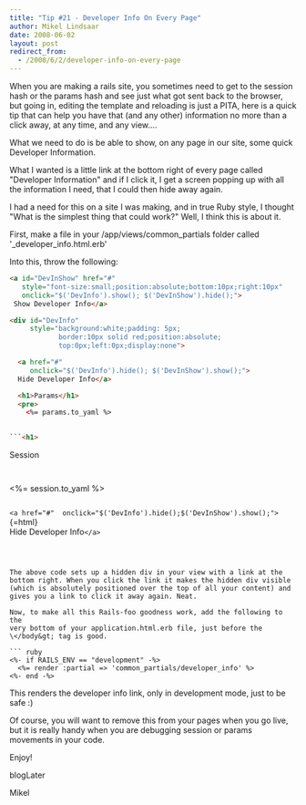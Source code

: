 ```yaml
---
title: "Tip #21 - Developer Info On Every Page"
author: Mikel Lindsaar
date: 2008-06-02
layout: post
redirect_from:
  - /2008/6/2/developer-info-on-every-page
---
```

When you are making a rails site, you sometimes need to get to the
session hash or the params hash and see just what got sent back to the
browser, but going in, editing the template and reloading is just a
PITA, here is a quick tip that can help you have that (and any other)
information no more than a click away, at any time, and any view....

What we need to do is be able to show, on any page in our site, some
quick Developer Information.

What I wanted is a little link at the bottom right of every page called
"Developer Information" and if I click it, I get a screen popping up
with all the information I need, that I could then hide away again.

I had a need for this on a site I was making, and in true Ruby style, I
thought "What is the simplest thing that could work?" Well, I think this
is about it.

First, make a file in your /app/views/common_partials folder called
'\_developer_info.html.erb'

Into this, throw the following:

``` html
<a id="DevInShow" href="#" 
   style="font-size:small;position:absolute;bottom:10px;right:10px"
   onclick="$('DevInfo').show(); $('DevInShow').hide();">
 Show Developer Info</a>

<div id="DevInfo" 
     style="background:white;padding: 5px;
            border:10px solid red;position:absolute;
            top:0px;left:0px;display:none">

  <a href="#" 
     onclick="$('DevInfo').hide(); $('DevInShow').show();">
  Hide Developer Info</a>

  <h1>Params</h1>
  <pre>
    <%= params.to_yaml %>
  

```<h1>
```
Session

```</h1>
```
```<pre>
```
\<%= session.to_yaml %\>

```</pre>
```
`<a href="#" 
    onclick="$('DevInfo').hide();$('DevInShow').show();">`{=html}\
Hide Developer Info`</a>`
```</div>
```
```</pre>
```
```

The above code sets up a hidden div in your view with a link at the
bottom right. When you click the link it makes the hidden div visible
(which is absolutely positioned over the top of all your content) and
gives you a link to click it away again. Neat.

Now, to make all this Rails-foo goodness work, add the following to the
very bottom of your application.html.erb file, just before the
\</body&gt; tag is good.

``` ruby
<%- if RAILS_ENV == "development" -%>
  <%= render :partial => 'common_partials/developer_info' %>
<%- end -%>
```

This renders the developer info link, only in development mode, just to
be safe :)

Of course, you will want to remove this from your pages when you go
live, but it is really handy when you are debugging session or params
movements in your code.

Enjoy!

blogLater

Mikel

